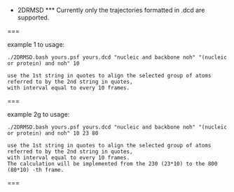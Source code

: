 * 2DRMSD
*** Currently only the trajectories formatted in .dcd are supported.

===

example 1 to usage:

	./2DRMSD.bash yours.psf yours.dcd "nucleic and backbone noh" "(nucleic or protein) and noh" 10

	use the 1st string in quotes to align the selected group of atoms referred to by the 2nd string in quotes, 
	with interval equal to every 10 frames.

===

example 2g to usage:

	./2DRMSD.bash yours.psf yours.dcd "nucleic and backbone noh" "(nucleic or protein) and noh" 10 23 80

	use the 1st string in quotes to align the selected group of atoms referred to by the 2nd string in quotes, 
	with interval equal to every 10 frames. 
	The calculation will be implemented from the 230 (23*10) to the 800 (80*10) -th frame.

===